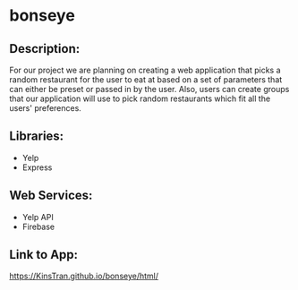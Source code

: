 # bonseye
 
## Description:
For our project we are planning on creating a web application that picks a random restaurant for the user to eat at based on a set of parameters that can either be preset or passed in by the user. Also, users can create groups that our application will use to pick random restaurants which fit all the users' preferences.
 
## Libraries:
 * Yelp
 * Express
 
## Web Services:
 * Yelp API
 * Firebase

## Link to App:
https://KinsTran.github.io/bonseye/html/